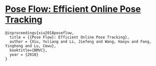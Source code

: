 # [Pose Flow: Efficient Online Pose Tracking](https://arxiv.org/pdf/1802.00977.pdf)

```
@inproceedings{xiu2018poseflow,
  title = {{Pose Flow}: Efficient Online Pose Tracking},
  author = {Xiu, Yuliang and Li, Jiefeng and Wang, Haoyu and Fang, Yinghong and Lu, Cewu},
  booktitle={BMVC},
  year = {2018}
}
```


<!--stackedit_data:
eyJoaXN0b3J5IjpbLTE1MjgzNTc5NDJdfQ==
-->